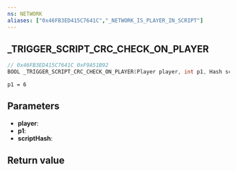 ```yaml
---
ns: NETWORK
aliases: ["0x46FB3ED415C7641C","_NETWORK_IS_PLAYER_IN_SCRIPT"]
---
```

## _TRIGGER_SCRIPT_CRC_CHECK_ON_PLAYER

```c
// 0x46FB3ED415C7641C 0xF9A51B92
BOOL _TRIGGER_SCRIPT_CRC_CHECK_ON_PLAYER(Player player, int p1, Hash scriptHash);
```

```
p1 = 6
```

## Parameters
* **player**: 
* **p1**: 
* **scriptHash**: 

## Return value
